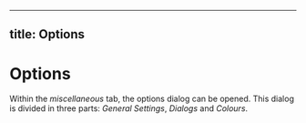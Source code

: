  

---
title: Options
---

# Options

Within the _miscellaneous_ tab, the options dialog can be opened. This dialog is divided in three parts: _General Settings_, _Dialogs_ and _Colours_.